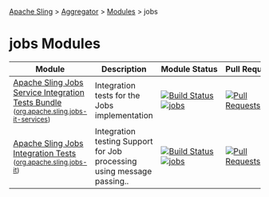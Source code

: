 [Apache Sling](https://sling.apache.org) > [Aggregator](https://github.com/apache/sling-aggregator/) > [Modules](https://github.com/apache/sling-aggregator/blob/master/docs/modules.md) > jobs
# jobs Modules

| Module | Description | Module&nbsp;Status | Pull&nbsp;Requests |
|---	|---	|---	|---    |
| [Apache Sling Jobs Service Integration Tests Bundle](https://github.com/apache/sling-org-apache-sling-jobs-it-services) <br/> <small>([org.apache.sling.jobs-it-services](https://search.maven.org/#search%7Cga%7C1%7Cg%3A%22org.apache.sling%22%20a%3A%22org.apache.sling.jobs-it-services%22))</small> | Integration tests for the Jobs implementation |&#32;[![Build Status](https://builds.apache.org/buildStatus/icon?job=sling-org-apache-sling-jobs-it-services-1.8)](https://builds.apache.org/view/S-Z/view/Sling/job/sling-org-apache-sling-jobs-it-services-1.8)&#32;[![jobs](https://sling.apache.org/badges/group-jobs.svg)](https://github.com/apache/sling-aggregator/blob/master/docs/groups/jobs.md)| &#32;[![Pull Requests](https://img.shields.io/github/issues-pr/apache/sling-org-apache-sling-jobs-it-services.svg)](https://github.com/apache/sling-org-apache-sling-jobs-it-services/pulls) |
| [Apache Sling Jobs Integration Tests](https://github.com/apache/sling-org-apache-sling-jobs-it) <br/> <small>([org.apache.sling.jobs-it](https://search.maven.org/#search%7Cga%7C1%7Cg%3A%22org.apache.sling%22%20a%3A%22org.apache.sling.jobs-it%22))</small> | Integration testing Support for Job processing using message passing.. |&#32;[![Build Status](https://builds.apache.org/buildStatus/icon?job=sling-org-apache-sling-jobs-it-1.8)](https://builds.apache.org/view/S-Z/view/Sling/job/sling-org-apache-sling-jobs-it-1.8)&#32;[![jobs](https://sling.apache.org/badges/group-jobs.svg)](https://github.com/apache/sling-aggregator/blob/master/docs/groups/jobs.md)| &#32;[![Pull Requests](https://img.shields.io/github/issues-pr/apache/sling-org-apache-sling-jobs-it.svg)](https://github.com/apache/sling-org-apache-sling-jobs-it/pulls) |